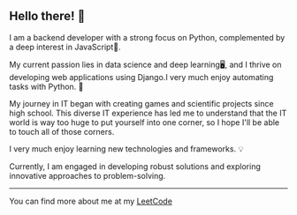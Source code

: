 

## Hello there! 👋

I am a backend developer with a strong focus on Python, complemented by a deep interest in JavaScript🧾. 

My current passion lies in data science and deep learning🖥️, and I thrive on developing web applications using Django.I very much enjoy automating tasks with Python. 🐍

My journey in IT began with creating games and scientific projects since high school. This diverse IT experience has led me to understand that the IT world is way too huge to put yourself into one corner, so I hope I'll be able to touch all of those corners.

I very much enjoy learning new technologies and frameworks. 💡

Currently, I am engaged in developing robust solutions and exploring innovative approaches to problem-solving.

<hr>

You can find more about me at my <a href="https://leetcode.com/u/ruzibekoff/" class="min-width-0 Link text-bold flex-auto wb-break-all"><span class="repo">LeetCode</span></a>



